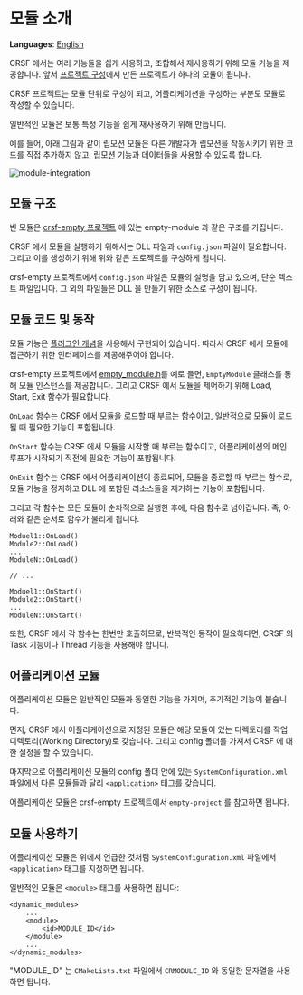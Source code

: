 # 모듈 소개
**Languages**: [English](../../framework/module_introduction.md)

CRSF 에서는 여러 기능들을 쉽게 사용하고, 조합해서 재사용하기 위해 모듈 기능을 제공합니다.
앞서 [프로젝트 구성](../project_setup.md)에서 만든 프로젝트가 하나의 모듈이 됩니다.

CRSF 프로젝트는 모듈 단위로 구성이 되고, 어플리케이션을 구성하는 부분도 모듈로 작성할 수 있습니다.

일반적인 모듈은 보통 특정 기능을 쉽게 재사용하기 위해 만듭니다.

예를 들어, 아래 그림과 같이 립모션 모듈은 다른 개발자가 립모션을 작동시키기 위한 코드를 직접 추가하지 않고,
립모션 기능과 데이터들을 사용할 수 있도록 합니다.

![module-integration](https://user-images.githubusercontent.com/937305/57495190-f2fad180-7307-11e9-870a-a36bc7861ce7.jpg)





## 모듈 구조
빈 모듈은 [crsf-empty 프로젝트](https://github.com/chic-yukim/crsf-empty) 에 있는 empty-module 과 같은 구조를 가집니다.

CRSF 에서 모듈을 실행하기 위해서는 DLL 파일과 `config.json` 파일이 필요합니다.
그리고 이를 생성하기 위해 위와 같은 프로젝트를 구성하게 됩니다.

crsf-empty 프로젝트에서 `config.json` 파일은 모듈의 설명을 담고 있으며, 단순 텍스트 파일입니다.
그 외의 파일들은 DLL 을 만들기 위한 소스로 구성이 됩니다.



## 모듈 코드 및 동작
모듈 기능은 [플러그인 개념](https://ko.wikipedia.org/wiki/%ED%94%8C%EB%9F%AC%EA%B7%B8%EC%9D%B8)을 사용해서
구현되어 있습니다. 따라서 CRSF 에서 모듈에 접근하기 위한 인터페이스를 제공해주어야 합니다.

crsf-empty 프로젝트에서 [empty_module.h](https://github.com/chic-yukim/crsf-empty/blob/master/empty-module/include/empty_module/empty_module.h)를 예로 들면,
`EmptyModule` 클래스를 통해 모듈 인스턴스를 제공합니다. 그리고 CRSF 에서 모듈을 제어하기 위해 Load, Start, Exit 함수가 필요합니다.

`OnLoad` 함수는 CRSF 에서 모듈을 로드할 때 부르는 함수이고, 일반적으로 모듈이 로드될 때 필요한 기능이 포함됩니다.

`OnStart` 함수는 CRSF 에서 모듈을 시작할 때 부르는 함수이고, 어플리케이션의 메인 루프가 시작되기 직전에 필요한 기능이 포함됩니다.

`OnExit` 함수는 CRSF 에서 어플리케이션이 종료되어, 모듈을 종료할 때 부르는 함수로, 모듈 기능을 정지하고 DLL 에 포함된 리소스들을
제거하는 기능이 포함됩니다.

그리고 각 함수는 모든 모듈이 순차적으로 실행한 후에, 다음 함수로 넘어갑니다. 즉, 아래와 같은 순서로 함수가 불리게 됩니다.
```
Moduel1::OnLoad()
Module2::OnLoad()
...
ModuleN::OnLoad()

// ...

Moduel1::OnStart()
Module2::OnStart()
...
ModuleN::OnStart()
```

또한, CRSF 에서 각 함수는 한번만 호출하므로, 반복적인 동작이 필요하다면, CRSF 의 Task 기능이나 Thread 기능을 사용해야 합니다.



## 어플리케이션 모듈
어플리케이션 모듈은 일반적인 모듈과 동일한 기능을 가지며, 추가적인 기능이 붙습니다.

먼저, CRSF 에서 어플리케이션으로 지정된 모듈은 해당 모듈이 있는 디렉토리를 작업 디렉토리(Working Directory)로 갖습니다.
그리고 config 폴더를 가져서 CRSF 에 대한 설정을 할 수 있습니다.

마지막으로 어플리케이션 모듈의 config 폴더 안에 있는 `SystemConfiguration.xml` 파일에서 다른 모듈들과 달리
`<application>` 태그를 갖습니다.

어플리케이션 모듈은 crsf-empty 프로젝트에서 `empty-project` 를 참고하면 됩니다.



## 모듈 사용하기
어플리케이션 모듈은 위에서 언급한 것처럼 `SystemConfiguration.xml` 파일에서 `<application>` 태그를 지정하면 됩니다.

일반적인 모듈은 `<module>` 태그를 사용하면 됩니다:
```
<dynamic_modules>
    ...
    <module>
        <id>MODULE_ID</id>
    </module>
    ...
</dynamic_modules>
```
"MODULE_ID" 는 `CMakeLists.txt` 파일에서 `CRMODULE_ID` 와 동일한 문자열을 사용하면 됩니다.
